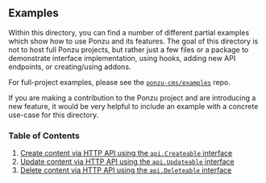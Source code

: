 ## Examples

Within this directory, you can find a number of different partial examples which
show how to use Ponzu and its features. The goal of this directory is not to host 
full Ponzu projects, but rather just a few files or a package to demonstrate interface 
implementation, using hooks, adding new API endpoints, or creating/using addons.

For full-project examples, please see the [`ponzu-cms/examples`](https://github.com/extvos/examples) repo.

If you are making a contribution to the Ponzu project and are introducing a new
feature, it would be very helpful to include an example with a concrete use-case 
for this directory. 

### Table of Contents
1. [Create content via HTTP API using the `api.Createable` interface](https://github.com/extvos/ponzu/tree/master/examples/createable)
2. [Update content via HTTP API using the `api.Updateable` interface](https://github.com/extvos/ponzu/tree/master/examples/updateable)
3. [Delete content via HTTP API using the `api.Deleteable` interface](https://github.com/extvos/ponzu/tree/master/examples/deleteable)
